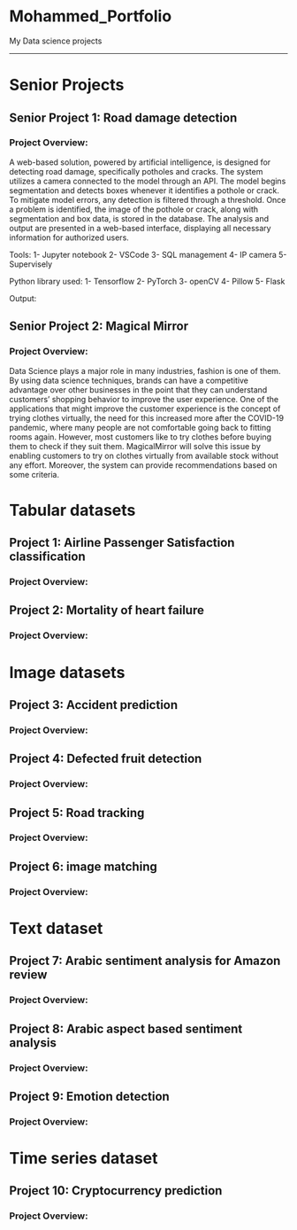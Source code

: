 # Mohammed_Portfolio
My Data science projects 

---

# Senior Projects

## Senior Project 1: Road damage detection 
### Project Overview:
A web-based solution, powered by artificial intelligence, is designed for detecting road damage, specifically potholes and cracks. The system utilizes a camera connected to the model through an API. The model begins segmentation and detects boxes whenever it identifies a pothole or crack. To mitigate model errors, any detection is filtered through a threshold. Once a problem is identified, the image of the pothole or crack, along with segmentation and box data, is stored in the database. The analysis and output are presented in a web-based interface, displaying all necessary information for authorized users.

Tools:
1- Jupyter notebook
2- VSCode
3- SQL management 
4- IP camera
5- Supervisely

Python library used:
1- Tensorflow
2- PyTorch
3- openCV
4- Pillow
5- Flask

Output:




## Senior Project 2: Magical Mirror
### Project Overview:
Data Science plays a major role in many industries, fashion is one of them. By using data science
techniques, brands can have a competitive advantage over other businesses in the point that they can
understand customers’ shopping behavior to improve the user experience. One of the applications that might
improve the customer experience is the concept of trying clothes virtually, the need for this increased more
after the COVID-19 pandemic, where many people are not comfortable going back to fitting rooms again.
However, most customers like to try clothes before buying them to check if they suit them. MagicalMirror
will solve this issue by enabling customers to try on clothes virtually from available stock without any
effort. Moreover, the system can provide recommendations based on some criteria.

# Tabular datasets

## Project 1: Airline Passenger Satisfaction classification 
### Project Overview:



## Project 2: Mortality of heart failure 
### Project Overview:


# Image datasets

## Project 3: Accident prediction
### Project Overview:

## Project 4: Defected fruit detection
### Project Overview:

## Project 5: Road tracking 
### Project Overview:


## Project 6: image matching
### Project Overview:

# Text dataset

## Project 7: Arabic sentiment analysis for Amazon review
### Project Overview:


## Project 8: Arabic aspect based sentiment analysis
### Project Overview:


## Project 9: Emotion detection 
### Project Overview:


# Time series dataset

## Project 10: Cryptocurrency prediction
### Project Overview:
